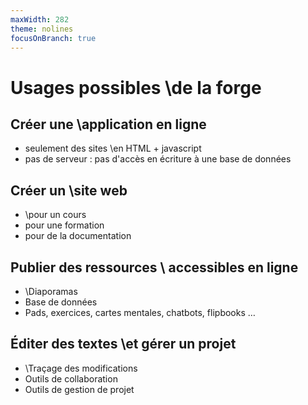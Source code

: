 ```yaml
---
maxWidth: 282
theme: nolines
focusOnBranch: true
---
```


# Usages possibles \\de la forge

## Créer une \\application en ligne
- seulement des sites \\en HTML + javascript
- pas de serveur : pas d'accès en écriture à une base de données 

## Créer un \\site web
- \\pour un cours
- pour une formation
- pour de la documentation

## Publier des ressources \\ accessibles en ligne
- \\Diaporamas
- Base de données
- Pads, exercices, cartes mentales, chatbots, flipbooks  …

## Éditer des textes \\et gérer un projet
- \\Traçage des modifications
- Outils de collaboration
- Outils de gestion de projet